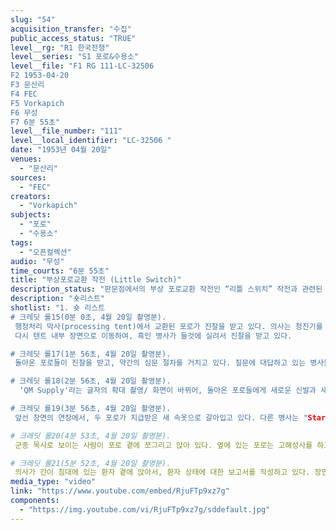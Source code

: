 ```yaml
---
slug: "54"
acquisition_transfer: "수집"
public_access_status: "TRUE"
level__rg: "R1 한국전쟁"
level__series: "S1 포로&수용소"
level__file: "F1 RG 111-LC-32506 
F2 1953-04-20
F3 문산리
F4 FEC
F5 Vorkapich
F6 무성
F7 6분 55초"
level__file_number: "111"
level__local_identifier: "LC-32506 "
date: "1953년 04월 20일"
venues: 
  - "문산리"
sources: 
  - "FEC"
creators: 
  - "Vorkapich"
subjects: 
  - "포로"
  - "수용소"
tags: 
  - "오픈컬렉션"
audio: "무성"
time_courts: "6분 55초"
title: "부상포로교환 작전 (Little Switch)"
description_status: "판문점에서의 부상 포로교환 작전인 “리틀 스위치” 작전과 관련된 모습을 담고 있는 여러 영상들 중 하나이다. 교환된 포로들에 대한 행정처리 절차를 자세하게 담고 있다."
description: "숏리스트"
shotlist: "1. 숏 리스트
# 크레딧 롤15(0분 0초, 4월 20일 촬영분).
 행정처리 막사(processing tent)에서 교환된 포로가 진찰을 받고 있다. 의사는 청진기를 포로의 등 부분에 대고 진찰을 하고 있다. 포로들이 앰뷸런스에서 나오는 장면이 이어진다. 들것에 시린 병사들이 실려나오고 있다.
 다시 텐트 내부 장면으로 이동하여, 흑인 병사가 들것에 실려서 진찰을 받고 있다.

# 크레딧 롤17(1분 56초, 4월 20일 촬영분).
 돌아온 포로들이 진찰을 받고, 약간의 심문 절차를 거치고 있다. 질문에 대답하고 있는 병사들의 모습이 보인다.

# 크레딧 롤18(2분 56초, 4월 20일 촬영분).
  ‘QM Supply'라는 글자의 확대 촬영/ 화면이 바뀌어, 돌아온 포로들에게 새로운 신발과 새 속옷이 지급되고 있고, 옷을 갈아입는 포로들의 모습도 포착되었다.

# 크레딧 롤19(3분 56초, 4월 20일 촬영분).
 앞선 장면의 연장에서, 두 포로가 지급받은 새 속옷으로 갈아입고 있다. 다른 병사는 "Stars & Stripes" 잡지를 읽고 있다. 신원은 알 수 없는 장교가 귀환 포로에게 이야기하고 있는 장면이 잡힌다.

# 크레딧 롤20(4분 53초, 4월 20일 촬영분).
 군종 목사로 보이는 사람이 포로 곁에 쪼그리고 앉아 있다. 옆에 있는 포로는 고해성사를 하고 있는 것으로 보인다. 장면이 바뀌어 포로가 컵에 담겨 있는 수프를 수저로 떠먹고 있다.

# 크레딧 롤21(5분 52초, 4월 20일 촬영분).
 의사가 간이 침대에 있는 환자 곁에 앉아서, 환자 상태에 대한 보고서를 작성하고 있다. 장면이 바뀌어, 헬기가 이륙하는 모습을 촬영한 것이 이어진다. 다시 장면이 바뀌어 컵과 음식물 통조림 등이 담겨 있는 박스의 모습도 등장한다."
media_type: "video"
link: "https://www.youtube.com/embed/RjuFTp9xz7g"
components: 
  - "https://img.youtube.com/vi/RjuFTp9xz7g/sddefault.jpg"
---
```

